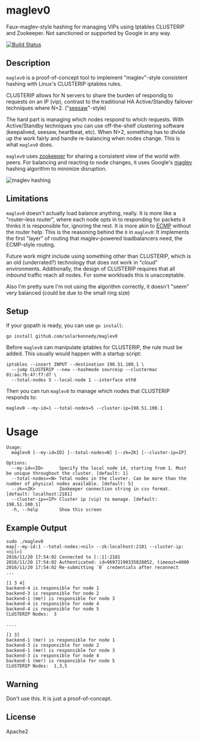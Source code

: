 # maglev0

Faux-maglev-style hashing for managing VIPs using Iptables CLUSTERIP and
Zookeeper. Not sanctioned or supported by Google in any way.

[![Build Status](https://travis-ci.org/solarkennedy/maglev0.svg?branch=master)](https://travis-ci.org/solarkennedy/maglev0)

## Description

`maglev0` is a proof-of-concept tool to implement "maglev"-style consistent
hashing with Linux's CLUSTERIP iptables rules.

CLUSTERIP allows for N servers to share the burden of respondig to requests on
an IP (vip), contrast to the traditional HA Active/Standby failover techniques
where N=2. ("[seesaw](https://github.com/google/seesaw)"-style)

The hard part is managing which nodes respond to which requests. With
Active/Standby techniques you can use off-the-shelf clustering software
(keepalived, seesaw, heartbeat, etc). When N>2, something has to divide up the
work fairly and handle re-balancing when nodes change. This is what `maglev0`
does.

`maglev0` uses [zookeeper](https://zookeeper.apache.org/) for sharing a
consistent view of the world with peers. For balancing and reacting to node
changes, it uses Google's
[maglev](http://static.googleusercontent.com/media/research.google.com/en//pubs/archive/44824.pdf)
hashing algorithm to minimize disruption.

![maglev hashing](https://github.com/solarkennedy/maglev0/raw/master/maglev0.png)

## Limitations

`maglev0` doesn't actually load balance anything, really. It is more like a
"router-less router", where each node opts in to responding for packets it
thinks it is responsible for, ignoring the rest. It is more akin to
[ECMP](https://en.wikipedia.org/wiki/Equal-cost_multi-path_routing) without the
router help. This is the reasoning behind the `0` in `maglev0`: It implements
the first "layer" of routing that maglev-powered loadbalancers need, the
ECMP-style routing.

Future work might include using something other than CLUSTERIP, which is an old
(underrated?) technology that does not work in "cloud" environments.
Additionally, the design of CLUSTERIP requires that all *inbound* traffic reach
all nodes. For some workloads this is unacceptable.

Also I'm pretty sure I'm not using the algorithm correctly, it doesn't "seem"
very balanced (could be due to the small ring size)

## Setup

If your gopath is ready, you can use `go install`:

    go install github.com/solarkennedy/maglev0

Before `maglev0` can manipulate iptables for CLUSTERIP, the rule must be added.
This usually would happen with a startup script:

    iptables --insert INPUT --destination 198.51.100.1 \
      --jump CLUSTERIP --new --hashmode sourceip --clustermac 01:aa:7b:47:f7:d7 \
      --total-nodes 5 --local-node 1 --interface eth0

Then you can run `maglev0` to manage which nodes that CLUSTERIP responds to:

    maglev0 --my-id=1 --total-nodes=5 --cluster-ip=198.51.100.1

# Usage
```
Usage:
  maglev0 [--my-id=ID] [--total-nodes=N] [--zk=ZK] [--cluster-ip=IP]

Options:
  --my-id=<ID>      Specify the local node id, starting from 1. Must be unique throughout the cluster. [default: 1]
  --total-nodes=<N> Total nodes in the cluster. Can be more than the number of physical nodes available. [default: 5]
  --zk=<ZK>         Zookeeper connection string in csv format. [default: localhost:2181]
  --cluster-ip=<IP> Cluster ip (vip) to manage. [default: 198.51.100.1]
  -h, --help        Show this screen
```

## Example Output

```
sudo ./maglev0
map[--my-id:1 --total-nodes:<nil> --zk:localhost:2181 --cluster-ip:<nil>]
2016/11/20 17:54:02 Connected to [::1]:2181
2016/11/20 17:54:02 Authenticated: id=96972190335828052, timeout=4000
2016/11/20 17:54:02 Re-submitting `0` credentials after reconnect
...

[1 3 4]
backend-4 is responsible for node 1
backend-3 is responsible for node 2
backend-1 (me!) is responsible for node 3
backend-4 is responsible for node 4
backend-4 is responsible for node 5
CLUSTERIP Nodes:  3

....

[1 3]
backend-1 (me!) is responsible for node 1
backend-3 is responsible for node 2
backend-1 (me!) is responsible for node 3
backend-3 is responsible for node 4
backend-1 (me!) is responsible for node 5
CLUSTERIP Nodes:  1,3,5
```


## Warning

Don't use this. It is just a proof-of-concept.

## License

Apache2
